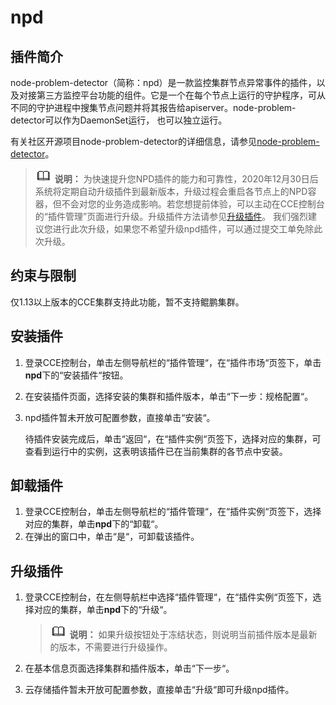 # npd<a name="cce_01_0132"></a>

## 插件简介<a name="section173631312185614"></a>

node-problem-detector（简称：npd）是一款监控集群节点异常事件的插件，以及对接第三方监控平台功能的组件。它是一个在每个节点上运行的守护程序，可从不同的守护进程中搜集节点问题并将其报告给apiserver。node-problem-detector可以作为DaemonSet运行， 也可以独立运行。

有关社区开源项目node-problem-detector的详细信息，请参见[node-problem-detector](https://github.com/kubernetes/node-problem-detector)。

>![](public_sys-resources/icon-note.gif) **说明：** 
>为快速提升您NPD插件的能力和可靠性，2020年12月30日后系统将定期自动升级插件到最新版本，升级过程会重启各节点上的NPD容器，但不会对您的业务造成影响。若您想提前体验，可以主动在CCE控制台的“插件管理”页面进行升级。升级插件方法请参见[升级插件](#section136451128328)。
>我们强烈建议您进行此次升级，如果您不希望升级npd插件，可以通过提交工单免除此次升级。

## 约束与限制<a name="section11172124718374"></a>

仅1.13以上版本的CCE集群支持此功能，暂不支持鲲鹏集群。

## 安装插件<a name="section189463341114"></a>

1.  登录CCE控制台，单击左侧导航栏的“插件管理“，在“插件市场“页签下，单击**npd**下的“安装插件“按钮。
2.  在安装插件页面，选择安装的集群和插件版本，单击“下一步：规格配置“。
3.  npd插件暂未开放可配置参数，直接单击“安装“。

    待插件安装完成后，单击“返回“，在“插件实例“页签下，选择对应的集群，可查看到运行中的实例，这表明该插件已在当前集群的各节点中安装。


## 卸载插件<a name="section1395073191112"></a>

1.  登录CCE控制台，单击左侧导航栏的“插件管理“，在“插件实例“页签下，选择对应的集群，单击**npd**下的“卸载“。
2.  在弹出的窗口中，单击“是“，可卸载该插件。

## 升级插件<a name="section136451128328"></a>

1.  登录CCE控制台，在左侧导航栏中选择“插件管理“，在“插件实例“页签下，选择对应的集群，单击**npd**下的“升级“。

    >![](public_sys-resources/icon-note.gif) **说明：** 
    >如果升级按钮处于冻结状态，则说明当前插件版本是最新的版本，不需要进行升级操作。

2.  在基本信息页面选择集群和插件版本，单击“下一步“。
3.  云存储插件暂未开放可配置参数，直接单击“升级“即可升级npd插件。

